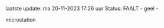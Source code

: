 laatste update: 
ma 20-11-2023 17:26   uur 
Status: FAALT - geel - 
<div class="service Y">microstation</div>